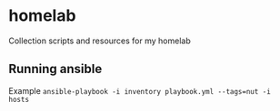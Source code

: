 # homelab

Collection scripts and resources for my homelab

## Running ansible

Example
`ansible-playbook -i inventory playbook.yml --tags=nut -i hosts`
